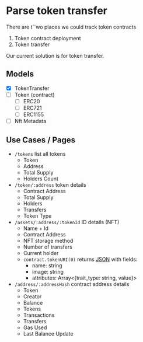 # Parse token transfer

There are t``wo places we could track token contracts

1. Token contract deployment
2. Token transfer

Our current solution is for token transfer.

## Models

- [x] TokenTransfer
- [ ] Token (contract)
  - [ ] ERC20
  - [ ] ERC721
  - [ ] ERC1155
- [ ] Nft Metadata

## Use Cases / Pages

- `/tokens` list all tokens
  - Token
  - Address
  - Total Supply
  - Holders Count
- `/token/:address` token details
  - Contract Address
  - Total Supply
  - Holders
  - Transfers
  - Token Type
- `/assets/:address/:tokenId` ID details (NFT)
  - Name + Id
  - Contract Address
  - NFT storage method
  - Number of transfers
  - Current holder
  - `contract.tokenURI(0)`
    returns [JSON](https://ikzttp.mypinata.cloud/ipfs/QmQFkLSQysj94s5GvTHPyzTxrawwtjgiiYS2TBLgrvw8CW/0) with fields:
    - name: string
    - image: string
    - attributes: Array<{trait_type: string, value}>
- `/address/:addressHash` contract address details
  - Token
  - Creator
  - Balance
  - Tokens
  - Transactions
  - Transfers
  - Gas Used
  - Last Balance Update
